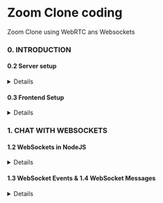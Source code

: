 # Zoom Clone coding

Zoom Clone using WebRTC ans Websockets

### 0. INTRODUCTION
#### 0.2 Server setup
<details>

1. 프로젝트 초기화
    - npm init -y
        - npm(Node Packaged Manager): Node.js로 만들어진 모듈을 웹에서 받아서 설치하고 관리해주는 프로그램
        - npm init : 프로젝트 초기화(내용이 비어있는 package.json 생성)
        - -y : defualt값으로 package.json 생성
2. package.json 수정
    - script, main 삭제
    - description 추가
    - license MIT로 변경
3. Nodemon 설치
    - npm i nodemon -D
4. Babel 설치
    - npm i @babel/core @babel/cli @babel/node -D
5. Preset 설치
    - npm i @babel/preset-env -D
6. Express 설치
    - npm i express
7. Pug 설치
    - npm i pug
8. nodemon.json 추가 & nodemon 설정
    - exec key 추가(src/server.js에 대해 babel-node 명령문 실행)
9. babel.config.json 추가
    - 사용할 preset 입력
10. package.json script 추가
    - dev key 추가: nodemon 호출 -> nodemon.js의 코드 실행
11. src/server.js 추가
    - express import
    - app 생성 후 app.listen(3000) : 3000port로 실행
12. 실행
    - npm run dev

</details>

#### 0.3 Frontend Setup
<details>

1. server.js에 Pug 설정
2. server.js에 route 설정
    - ecpress()로 home.pug를 렌더링 함
3. server.js에 static file 등록
    - /public 경로에 있는 파일들(현재 app.js)이 static으로 등록
4. home.pug 수정
    - script 적용 app.js
    - html 뼈대 코드 작성
    - MVP CSS 적용
5. app.js 수정
    - 이곳에 js코드 작성함
    - 테스트 용으로 alert 작성
6. nodemon 설정 변경
    - /public 경로의 파일들을 ignore로 지정
    - ignore: 해당 경로의 파일이 변경되어도 서버가 재시작 되지 않음
    - front-end가 변경될 때는 server까지 재시작할 필요 없음
</details>

### 1. CHAT WITH WEBSOCKETS
#### 1.2 WebSockets in NodeJS
<details>

1. catchall url 만들기(server.js 수정)
    - 다른 경로("/*") 이동시 다시 home("/")으로 redirect 되도록 설정
2. ws(WebSocket) 설치
    - npm i ws
3. WebSocket 서버 적용
    - ws와 express를 합칠 예정
    - 원래 express는 http를 사용함
    - server.js ->import http
    - server.js -> import ws
    - code 삽입
    ```javascript
    const server = http.createServer(app);
    const wss = new WebSocket.server({server});
    ```
    - http와 ws를 다 사용할 수 있다(2개의 protocol 다 같은 port를 공유)
    - http서버가 필요한 이유는 views, static files, home, redirection을 사용하기 위함

</details>

#### 1.3 WebSocket Events & 1.4 WebSocket Messages
<details>

ws를 사용해서 backend와 frontend사이에 connection(연결) 생성
1. server.js (backend)
    ```javascript
    wss.on("connection", (socket) => {
        console.log("Connection to Browser!✅");
        socket.on("close", () => console.log("Disconnected from the Browser!❌"));
        socket.on("message", (message) => {
            console.log(message.toString('utf8'));
        });
        socket.send("hello!");
    });
    ```
    - socket을 받기 위해 connection 연결
    - server.js에서 console.log는 터미널창에 나타난다
    - close 이벤트 추가: 서버가 오프라인이 될때(브라우저(탭)이 닫힐때)
    - message 이벤트 추가: front에서 전달된 메세지 처리
    - socket.send() : front로 메세지 보내기
2. app.js (frontend)
    ```javascript
    const socket = new WebSocket(`ws://${window.location.host}`);

    socket.addEventListener("open", () => {
       console.log("Connected to Server!✅");
    })

    socket.addEventListener("message", (message) => {
       console.log("New message: ", message.data);
    });

    socket.addEventListener("close", () => {
       console.log("Disconnected from Server!❌");
    });

    setTimeout(() => {
       socket.send("hello from the browser!");
    }, 10000); // 10s 뒤에 실행
    ```
    - frontend에서 backend로 연결
    - open 이벤트 추가: 브라우저가 열리면 실행
    - message 이벤트 추가: backend에서 보낸메지 처리
    - close 이벤트 추가: 서버엣 연결을 끊은 경우
    - socket.send(): backend로 메세지 보내기
- ` (backtick, grave accent, backquoto, 억음부호)
    - 키보드 숫자 1의 왼쪽에 있는 거(tap키 위에 있는거)
    - C++이나 Java 같은 프로그램 언어에서는 ', " 과 동일하게 사용하지만, javascript에서는 다른게 쓰인다
    - 템플릿 리터럴(Template literals): 문자열 안에서 ${}(place holder, 플레이스 홀더)를 쓰기 위해 사용함
    - 이를 템플릿 리터럴(Template literals)이라고 한다: 정의)내장된 표현식을 허용하는 문자열 리터럴
    ```javascript
    console.log("정답: " + answer);
    console.log(`정답: ${answer}`); // Template literals
    ```
- 
</details>